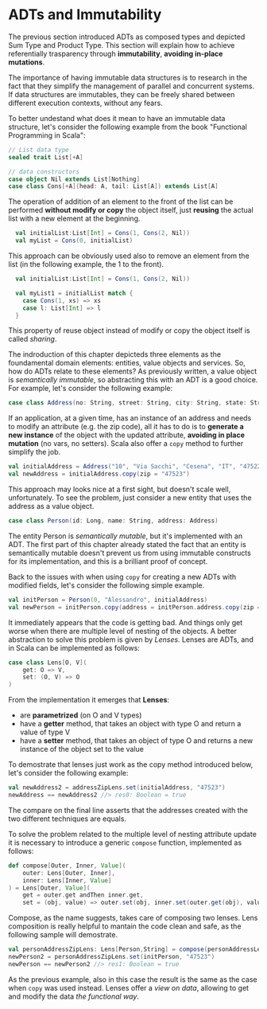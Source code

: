 # ADTs and Immutability

The previous section introduced ADTs as composed types and depicted Sum Type and Product Type. This section will explain how to achieve referentially trasparency through **immutability**, **avoiding in-place mutations**.

The importance of having immutable data structures is to research in the fact that they simplify the management of parallel and concurrent systems. If data structures are immutables, they can be freely shared between different execution contexts, without any fears.

To better undestand what does it mean to have an immutable data structure, let's consider the following example from the book "Functional Programming in Scala":

```scala
// List data type
sealed trait List[+A]

// data constructors
case object Nil extends List[Nothing]
case class Cons[+A](head: A, tail: List[A]) extends List[A]
```
The operation of addition of an element to the front of the list can be performed **without modify or copy** the object itself, just **reusing** the actual list with a new element at the beginning.

```scala
  val initialList:List[Int] = Cons(1, Cons(2, Nil))
  val myList = Cons(0, initialList)
```

This approach can be obviously used also to remove an element from the list (in the following example, the 1 to the front).

```scala
  val initialList:List[Int] = Cons(1, Cons(2, Nil))

  val myList1 = initialList match {
    case Cons(1, xs) => xs
    case l: List[Int] => l
  }
```

This property of reuse object instead of modify or copy the object itself is called *sharing*.

The indroduction of this chapter depicteds three elements as the foundamental domain elements: entities, value objects and services. So, how do ADTs relate to these elements?
As previously written, a value object is *semantically immutable*, so abstracting this with an ADT is a good choice. For example, let's consider the following example:

```scala
case class Address(no: String, street: String, city: String, state: String, zip: String)
```

If an application, at a given time, has an instance of an address and needs to modify an attribute (e.g. the zip code), all it has to do is to **generate a new instance** of the object with the updated attribute, **avoiding in place mutation** (no vars, no setters). Scala also offer a `copy` method to further simplify the job.

```scala
val initialAddress = Address("10", "Via Sacchi", "Cesena", "IT", "47522")
val newAddress = initialAddress.copy(zip = "47523")
```

This approach may looks nice at a first sight, but doesn't scale well, unfortunately. To see the problem, just consider a new entity that uses the address as a value object.

```scala
case class Person(id: Long, name: String, address: Address)
```

The entity Person is *semantically mutable*, but it's implemented with an ADT. The first part of this chapter already stated the fact that an entity is semantically mutable doesn't prevent us from using immutable constructs for its implementation, and this is a brilliant proof of concept.

Back to the issues with when using `copy` for creating a new ADTs with modified fields, let's consider the following simple example.

```scala
val initPerson = Person(0, "Alessandro", initialAddress)
val newPerson = initPerson.copy(address = initPerson.address.copy(zip = "47523"))
```

It immediately appears that the code is getting bad. And things only get worse when there are multiple level of nesting of the objects. A better abstraction to solve this problem is given by *Lenses*. Lenses are ADTs, and in Scala can be implemented as follows:

```scala
case class Lens[O, V](
    get: O => V,
    set: (O, V) => O
)
```

From the implementation it emerges that **Lenses**:
- are **parametrized** (on O and V types)
- have a **getter** method, that takes an object with type O and return a value of type V
- have a **setter** method, that takes an object of type O and returns a new instance of the object set to the value

To demostrate that lenses just work as the copy method introduced below, let's consider the following example:

```scala
val newAddress2 = addressZipLens.set(initialAddress, "47523")
newAddress == newAddress2 //> res0: Boolean = true

```

The compare on the final line asserts that the addresses created with the two different techniques are equals.

To solve the problem related to the multiple level of nesting attribute update it is necessary to introduce a generic `compose` function, implemented as follows:

```scala
def compose[Outer, Inner, Value](
    outer: Lens[Outer, Inner],
    inner: Lens[Inner, Value]
) = Lens[Outer, Value](
    get = outer.get andThen inner.get,
    set = (obj, value) => outer.set(obj, inner.set(outer.get(obj), value)))
```

Compose, as the name suggests, takes care of composing two lenses. Lens composition is really helpful to mantain the code clean and safe, as the following sample will demostrate.

```scala
val personAddressZipLens: Lens[Person,String] = compose(personAddressLens, addressZipLens)
newPerson2 = personAddressZipLens.set(initPerson, "47523")
newPerson == newPerson2 //> res1: Boolean = true
```

As the previous example, also in this case the result is the same as the case when `copy` was used instead. Lenses offer a *view on data*, allowing to get and modify the data *the functional way*.
